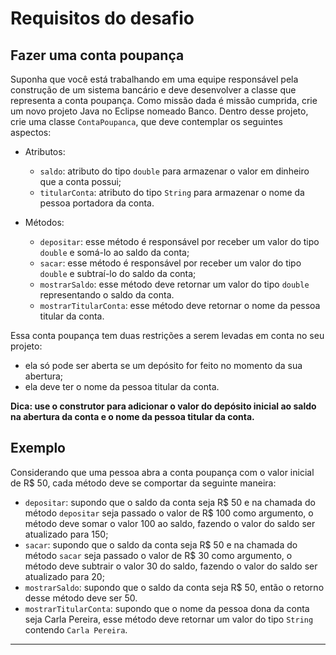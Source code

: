 # Requisitos do desafio

## Fazer uma conta poupança

Suponha que você está trabalhando em uma equipe responsável pela construção de um sistema bancário e deve desenvolver a classe que representa a conta poupança. Como missão dada é missão cumprida, crie um novo projeto Java no Eclipse nomeado Banco. Dentro desse projeto, crie uma classe `ContaPoupanca`, que deve contemplar os seguintes aspectos:

- Atributos:
    - `saldo`: atributo do tipo `double` para armazenar o valor em dinheiro que a conta possui;
    - `titularConta`: atributo do tipo `String` para armazenar o nome da pessoa portadora da conta.

- Métodos:
    - `depositar`: esse método é responsável por receber um valor do tipo `double` e somá-lo ao saldo da conta;
    - `sacar`: esse método é responsável por receber um valor do tipo `double` e subtraí-lo do saldo da conta;
    - `mostrarSaldo`: esse método deve retornar um valor do tipo `double` representando o saldo da conta.
    - `mostrarTitularConta`: esse método deve retornar o nome da pessoa titular da conta.

Essa conta poupança tem duas restrições a serem levadas em conta no seu projeto:

- ela só pode ser aberta se um depósito for feito no momento da sua abertura;
- ela deve ter o nome da pessoa titular da conta.


**Dica: use o construtor para adicionar o valor do depósito inicial ao saldo na abertura da conta e o nome da pessoa titular da conta.**


## Exemplo
Considerando que uma pessoa abra a conta poupança com o valor inicial de R$ 50, cada método deve se comportar da seguinte maneira:

- `depositar`: supondo que o saldo da conta seja R$ 50 e na chamada do método `depositar` seja passado o valor de R$ 100 como argumento, o método deve somar o valor 100 ao saldo, fazendo o valor do saldo ser atualizado para 150;
- `sacar`: supondo que o saldo da conta seja R$ 50 e na chamada do método `sacar` seja passado o valor de R$ 30 como argumento, o método deve subtrair o valor 30 do saldo, fazendo o valor do saldo ser atualizado para 20;
- `mostrarSaldo`: supondo que o saldo da conta seja R$ 50, então o retorno desse método deve ser 50.
- `mostrarTitularConta`: supondo que o nome da pessoa dona da conta seja Carla Pereira, esse método deve retornar um valor do tipo `String` contendo `Carla Pereira`.


---
